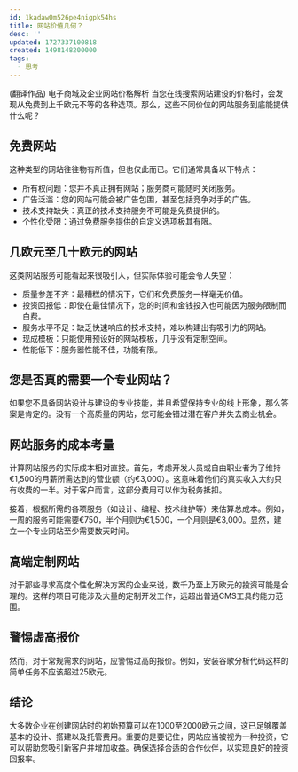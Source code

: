 ```yaml
---
id: 1kadaw0m526pe4nigpk54hs
title: 网站价值几何？
desc: ''
updated: 1727337100818
created: 1498148200000
tags:
  - 思考
---
```

(翻译作品)
电子商城及企业网站价格解析
当您在线搜索网站建设的价格时，会发现从免费到上千欧元不等的各种选项。那么，这些不同价位的网站服务到底能提供什么呢？

## 免费网站
这种类型的网站往往物有所值，但也仅此而已。它们通常具备以下特点：

- 所有权问题：您并不真正拥有网站；服务商可能随时关闭服务。
- 广告泛滥：您的网站可能会被广告包围，甚至包括竞争对手的广告。
- 技术支持缺失：真正的技术支持服务不可能是免费提供的。
- 个性化受限：通过免费服务提供的自定义选项极其有限。

## 几欧元至几十欧元的网站
这类网站服务可能看起来很吸引人，但实际体验可能会令人失望：

- 质量参差不齐：最糟糕的情况下，它们和免费服务一样毫无价值。
- 投资回报低：即使在最佳情况下，您的时间和金钱投入也可能因为服务限制而白费。
- 服务水平不足：缺乏快速响应的技术支持，难以构建出有吸引力的网站。
- 现成模板：只能使用预设好的网站模板，几乎没有定制空间。
- 性能低下：服务器性能不佳，功能有限。

## 您是否真的需要一个专业网站？
如果您不具备网站设计与建设的专业技能，并且希望保持专业的线上形象，那么答案是肯定的。没有一个高质量的网站，您可能会错过潜在客户并失去商业机会。

## 网站服务的成本考量
计算网站服务的实际成本相对直接。首先，考虑开发人员或自由职业者为了维持€1,500的月薪所需达到的营业额（约€3,000）。这意味着他们的真实收入大约只有收费的一半。对于客户而言，这部分费用可以作为税务抵扣。

接着，根据所需的各项服务（如设计、编程、技术维护等）来估算总成本。例如，一周的服务可能需要€750，半个月则为€1,500，一个月则是€3,000。显然，建立一个专业网站至少需要数天时间。

## 高端定制网站
对于那些寻求高度个性化解决方案的企业来说，数千乃至上万欧元的投资可能是合理的。这样的项目可能涉及大量的定制开发工作，远超出普通CMS工具的能力范围。

## 警惕虚高报价
然而，对于常规需求的网站，应警惕过高的报价。例如，安装谷歌分析代码这样的简单任务不应该超过25欧元。

## 结论
大多数企业在创建网站时的初始预算可以在1000至2000欧元之间，这已足够覆盖基本的设计、搭建以及托管费用。重要的是要记住，网站应当被视为一种投资，它可以帮助您吸引新客户并增加收益。确保选择合适的合作伙伴，以实现良好的投资回报率。